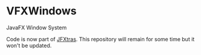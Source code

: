 VFXWindows
==========

JavaFX Window System

Code is now part of [JFXtras](http://jfxtras.org/). This repository will remain for some time but it won't be updated.
